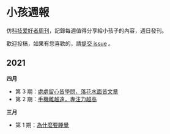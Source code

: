# 小孩週報

仿[科技爱好者周刊](https://github.com/ruanyf/weekly)，記錄每週值得分享給小孩子的內容，週日發刊。

歡迎投稿，如果有您喜歡的，請[提交 issue](https://github.com/yangyangeschool/kid_weekly/issues) 。

## 2021

**四月**

- 第 3 期：[處處留心皆學問，落花水面皆文章](docs/issue-3.md)
- 第 2 期：[手機離越遠，專注力越高](docs/issue-2.md)

**三月**

- 第 1 期：[為什麼要睡覺](docs/issue-1.md)